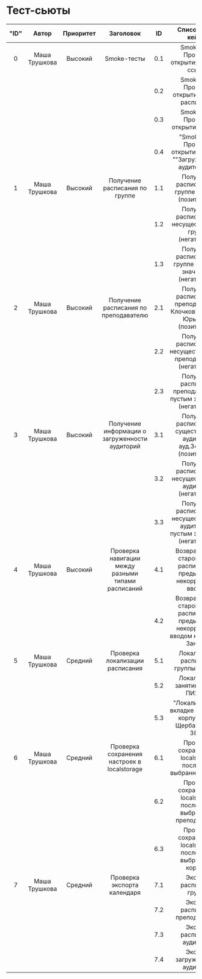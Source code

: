 # Тест-сьюты
| "ID" | Автор         | Приоритет | Заголовок                                           | ID |            Список тест-кейсов                                                                               |
|:----:|:-------------:|:---------:|:---------------------------------------------------:|:------------------:|:-----------------------------------------------------------------------------------------:|
| 0    | Маша Трушкова | Высокий   | Smoke-тесты                                         | 0.1                | Smoke тест. Проверка открытия сайта по ссылке                                             |
|      |               |           |                                                     | 0.2                | Smoke тест. Проверка открытия самого расписания                                           |
|      |               |           |                                                     | 0.3                | Smoke тест. Проверка открытия занятий                                                     |
|      |               |           |                                                     | 0.4                | "Smoke тест. Проверка открытия вкладки ""Загруженность аудиторий"""                       |
| 1    | Маша Трушкова | Высокий   | Получение расписания по группе                      | 1.1                | Получение расписания по группе ПИ21-5 (позитивный)                                        |
|      |               |           |                                                     | 1.2                | Получение расписание по несуществующей группе (негативный)                                |
|      |               |           |                                                     | 1.3                | Получение расписание по группе с пустым значением (негативный)                            |
| 2    | Маша Трушкова | Высокий   | Получение расписания по преподавателю               | 2.1                | Получения расписания по преподавателю Клочкову Евгению Юрьевичу (позитивный)              |
|      |               |           |                                                     | 2.2                | Получение расписание по несуществующему преподавателю (негативный)                        |
|      |               |           |                                                     | 2.3                | Получение расписание преподавателя с пустым значением (негативный)                        |
| 3    | Маша Трушкова | Высокий   | Получение информации о загруженности аудиторий      | 3.1                | Получения расписания по существующей аудитории ауд.3410(кк) (позитивный)                  |
|      |               |           |                                                     | 3.2                | Получение расписание по несуществующей аудитории (негативный)                             |
|      |               |           |                                                     | 3.3                | Получение расписание по несуществующей аудитории  с пустым значением (негативный)         |
| 4    | Маша Трушкова | Высокий   | Проверка навигации между разными типами расписаний  | 4.1                | Возвращение к старому типу расписания с предыдущим некорректным вводом                    |
|      |               |           |                                                     | 4.2                | Возвращение к старому типу расписания с предыдущим некорректным вводом на вкладке Занятия |
| 5    | Маша Трушкова | Средний   | Проверка локализации расписания                     | 5.1                | Локализация расписания группы ПИ21-5                                                      |
|      |               |           |                                                     | 5.2                | Локализация занятий группы ПИ21-5                                                         |
|      |               |           |                                                     | 5.3                | "Локализация на вкладке аудитории корпуса ""ул. Щербаковская, 38"""                       |
| 6    | Маша Трушкова | Средний   | Проверка сохранения настроек в localstorage         | 6.1                | Проверка сохранения в localstorage последней выбранной группы                             |
|      |               |           |                                                     | 6.2                | Проверка сохранения в localstorage последнего выбранного преподавателя                    |
|      |               |           |                                                     | 6.3                | Проверка сохранения в localstorage последнего выбранного корпуса                          |
| 7    | Маша Трушкова | Средний   | Проверка экспорта календаря                         | 7.1                | Экспорт расписания группы                                                                 |
|      |               |           |                                                     | 7.2                | Экспорт расписания преподавателя                                                          |
|      |               |           |                                                     | 7.3                | Экспорт расписания аудитории                                                              |
|      |               |           |                                                     | 7.4                | Экспорт загруженности аудиторий                                                           |
